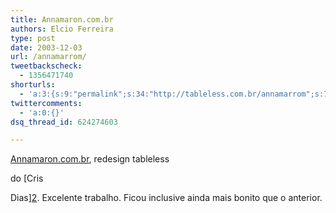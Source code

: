 ```yaml
---
title: Annamaron.com.br
authors: Elcio Ferreira
type: post
date: 2003-12-03
url: /annamarrom/
tweetbackscheck:
  - 1356471740
shorturls:
  - 'a:3:{s:9:"permalink";s:34:"http://tableless.com.br/annamarrom";s:7:"tinyurl";s:26:"http://tinyurl.com/3zrxjy9";s:4:"isgd";s:19:"http://is.gd/JayE1S";}'
twittercomments:
  - 'a:0:{}'
dsq_thread_id: 624274603

---
```

[Annamaron.com.br][1], redesign tableless
  
do [Cris
  
Dias][2]. Excelente trabalho. Ficou inclusive ainda mais bonito que o anterior.

 [1]: http://annamaron.com.br/
 [2]: http://www.crisdias.com/weblog/index.php?p=10306119&c=1